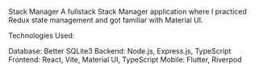 Stack Manager
A fullstack Stack Manager application where I practiced Redux state management and got familiar with Material UI.

Technologies Used:

Database: Better SQLite3
Backend: Node.js, Express.js, TypeScript
Frontend: React, Vite, Material UI, TypeScript
Mobile: Flutter, Riverpod

